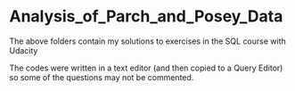 # Analysis_of_Parch_and_Posey_Data


The above folders contain my solutions to exercises in the SQL course with Udacity

The codes were written in a text editor (and then copied to a Query Editor) so some of the questions may not be commented.
